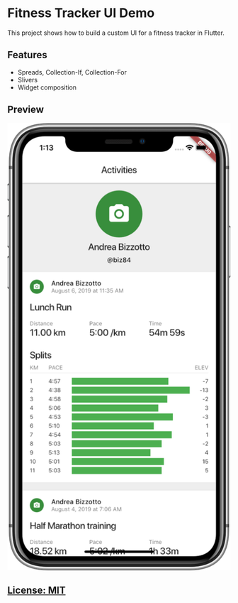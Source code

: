 # Fitness Tracker UI Demo

<!--

YouTube video walk-through here: 

TBD
[![Flutter & Firebase: Reference Authentication Flow - Intro](media/firebase-auth-banner-youtube.png)](https://youtu.be/-Za1MspEt5I)
-->

This project shows how to build a custom UI for a fitness tracker in Flutter.

## Features

- Spreads, Collection-If, Collection-For
- Slivers
- Widget composition

## Preview

![](media/preview-iPhoneXR.png)

## [License: MIT](LICENSE.md)
